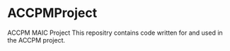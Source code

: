# ACCPMProject
ACCPM MAIC Project
This repositry contains code written for and used in the ACCPM project.
